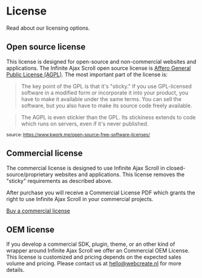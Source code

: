 # License

Read about our licensing options.

## Open source license

This license is designed for open-source and non-commercial websites and applications. The Infinite Ajax Scroll open source license is [Affero General Public License (AGPL)](https://www.gnu.org/licenses/agpl-3.0.en.html). The most important part of the license is:

> The key point of the GPL is that it's "sticky." If you use GPL-licensed software in a modified form or incorporate it into your product, you have to make it available under the same terms. You can sell the software, but you also have to make its source code freely available.

> The AGPL is even stickier than the GPL. Its stickiness extends to code which runs on servers, even if it's never published. 

<sub>source: https://www.kwork.me/open-source-free-software-licenses/</sub>

## Commercial license

The commercial license is designed to use Infinite Ajax Scroll in closed-source/proprietary websites and applications. This license removes the "sticky" requirements as described above.

After purchase you will receive a Commercial License PDF which grants the right to use Infinite Ajax Scroll in your commercial projects.

[Buy a commercial license](https://infiniteajaxscroll.com/pricing)

## OEM license

If you develop a commercial SDK, plugin, theme, or an other kind of wrapper around Infinite Ajax Scroll we offer an Commercial OEM License. This license is customized and pricing depends on the expected sales volume and pricing. Please contact us at [hello@webcreate.nl](mailto:hello@webcreate.nl) for more details. 
